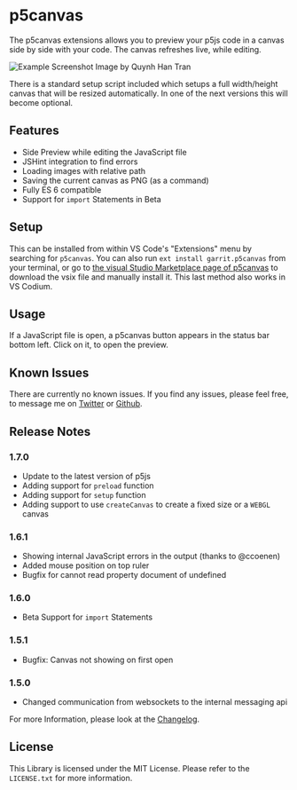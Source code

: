 # p5canvas

The p5canvas extensions allows you to preview your p5js code in a canvas side by side with your code. The canvas refreshes live, while editing.

![Example Screenshot](images/example_01.png)
Image by Quynh Han Tran

There is a standard setup script included which setups a full width/height canvas that will be resized automatically. In one of the next versions this will become optional.

## Features

- Side Preview while editing the JavaScript file
- JSHint integration to find errors
- Loading images with relative path
- Saving the current canvas as PNG (as a command)
- Fully ES 6 compatible
- Support for `import` Statements in Beta

## Setup

This can be installed from within VS Code's "Extensions" menu by searching for `p5canvas`. You can also run `ext install garrit.p5canvas` from your terminal, or go to [the visual Studio Marketplace page of p5canvas](https://marketplace.visualstudio.com/items?itemName=garrit.p5canvas) to download the vsix file and manually install it. This last method also works in VS Codium.

## Usage

If a JavaScript file is open, a p5canvas button appears in the status bar bottom left. Click on it, to open the preview.

## Known Issues

There are currently no known issues. If you find any issues, please feel free, to message me on [Twitter](https://twitter.com/pixelkind) or [Github](https://github.com/pixelkind/p5canvas).

## Release Notes

### 1.7.0

- Update to the latest version of p5js
- Adding support for `preload` function
- Adding support for `setup` function
- Adding support to use `createCanvas` to create a fixed size or a `WEBGL` canvas

### 1.6.1

- Showing internal JavaScript errors in the output (thanks to @ccoenen)
- Added mouse position on top ruler
- Bugfix for cannot read property document of undefined

### 1.6.0

- Beta Support for `import` Statements

### 1.5.1

- Bugfix: Canvas not showing on first open

### 1.5.0

- Changed communication from websockets to the internal messaging api

For more Information, please look at the [Changelog](CHANGELOG.md).

## License

This Library is licensed under the MIT License. Please refer to the `LICENSE.txt` for more information.
